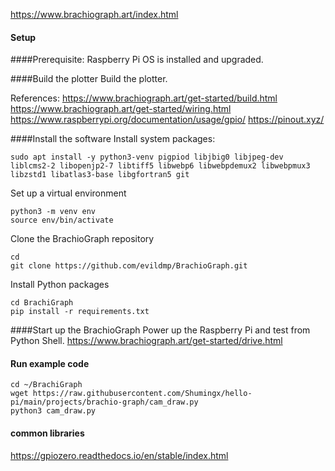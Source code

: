 https://www.brachiograph.art/index.html

#### Setup

####Prerequisite:
Raspberry Pi OS is installed and upgraded.

####Build the plotter
Build the plotter.

References:
https://www.brachiograph.art/get-started/build.html
https://www.brachiograph.art/get-started/wiring.html
https://www.raspberrypi.org/documentation/usage/gpio/
https://pinout.xyz/

####Install the software
Install system packages:
```
sudo apt install -y python3-venv pigpiod libjbig0 libjpeg-dev liblcms2-2 libopenjp2-7 libtiff5 libwebp6 libwebpdemux2 libwebpmux3 libzstd1 libatlas3-base libgfortran5 git
```
Set up a virtual environment
```
python3 -m venv env
source env/bin/activate
```
Clone the BrachioGraph repository
```
cd
git clone https://github.com/evildmp/BrachioGraph.git
```
Install Python packages
```
cd BrachiGraph
pip install -r requirements.txt
```

####Start up the BrachioGraph
Power up the Raspberry Pi and test from Python Shell.
https://www.brachiograph.art/get-started/drive.html

#### Run example code
```
cd ~/BrachiGraph
wget https://raw.githubusercontent.com/Shumingx/hello-pi/main/projects/brachio-graph/cam_draw.py
python3 cam_draw.py
```










#### common libraries
https://gpiozero.readthedocs.io/en/stable/index.html
